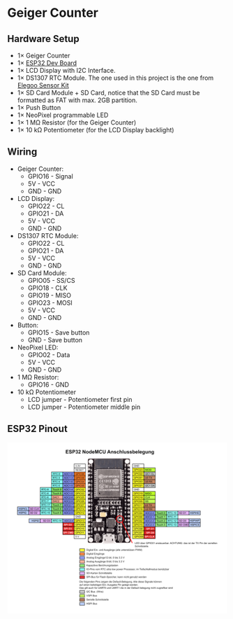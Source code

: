 # Geiger Counter

## Hardware Setup
- 1× Geiger Counter
- 1× [ESP32 Dev Board](https://www.az-delivery.de/products/esp32-developmentboard)
- 1× LCD Display with I2C Interface.
- 1× DS1307 RTC Module. The one used in this project is the one from [Elegoo Sensor Kit](https://www.elegoo.com/products/elegoo-37-in-1-sensor-kit)
- 1× SD Card Module + SD Card, notice that the SD Card must be formatted as FAT with max. 2GB partition.
- 1× Push Button
- 1× NeoPixel programmable LED
- 1× 1 MΩ Resistor (for the Geiger Counter)
- 1× 10 kΩ Potentiometer (for the LCD Display backlight)

## Wiring
- Geiger Counter:
  - GPIO16 - Signal
  - 5V - VCC
  - GND - GND
- LCD Display:
  - GPIO22 - CL
  - GPIO21 - DA
  - 5V - VCC
  - GND - GND
- DS1307 RTC Module:
  - GPIO22 - CL
  - GPIO21 - DA
  - 5V - VCC
  - GND - GND
- SD Card Module:
  - GPIO05 - SS/CS
  - GPIO18 - CLK
  - GPIO19 - MISO
  - GPIO23 - MOSI
  - 5V - VCC
  - GND - GND
- Button:
  - GPIO15 - Save button
  - GND - Save button
- NeoPixel LED:
  - GPIO02 - Data
  - 5V - VCC
  - GND - GND
- 1 MΩ Resistor:
  - GPIO16 - GND
- 10 kΩ Potentiometer
  - LCD jumper - Potentiometer first pin
  - LCD jumper - Potentiometer middle pin

## ESP32 Pinout
![ESP32 Pinout](./assets/pinoutESP32NodeMCU.png)
